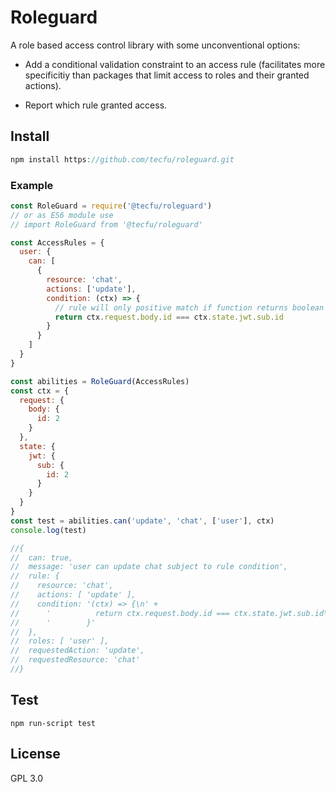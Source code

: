 # Roleguard

A role based access control library with some unconventional options:

- Add a conditional validation constraint to an access rule (facilitates more specificitiy than packages that limit access to roles and their granted actions).

- Report which rule granted access.

## Install

```js
npm install https://github.com/tecfu/roleguard.git
```

### Example

```js
const RoleGuard = require('@tecfu/roleguard')
// or as ES6 module use
// import RoleGuard from '@tecfu/roleguard'

const AccessRules = {
  user: {
    can: [
      {
        resource: 'chat',
        actions: ['update'],
        condition: (ctx) => {
          // rule will only positive match if function returns boolean `true`
          return ctx.request.body.id === ctx.state.jwt.sub.id
        }
      }
    ]
  }
}

const abilities = RoleGuard(AccessRules)
const ctx = {
  request: {
    body: {
      id: 2
    }
  },
  state: {
    jwt: {
      sub: {
        id: 2
      }
    }
  }
}
const test = abilities.can('update', 'chat', ['user'], ctx)
console.log(test)

//{
//  can: true,
//  message: 'user can update chat subject to rule condition',
//  rule: {
//    resource: 'chat',
//    actions: [ 'update' ],
//    condition: '(ctx) => {\n' +
//      '          return ctx.request.body.id === ctx.state.jwt.sub.id\n' +
//      '        }'
//  },
//  roles: [ 'user' ],
//  requestedAction: 'update',
//  requestedResource: 'chat'
//}

```

## Test

```
npm run-script test
```

## License

GPL 3.0

